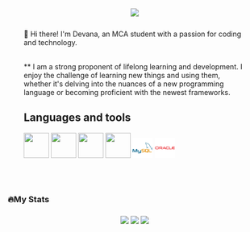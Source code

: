 <div style="padding: 2rem">
    <div align="center"> 
<h1 align="center">
   <!--<a href="https://git.io/typing-svg">-->
   <img src="https://readme-typing-svg.herokuapp.com?font=Fira+Code&weight=700&size=33&center=true&vCenter=true&duration=5001&pause=1000&color=F71F9C&random=false&width=500&height=70&lines=heyy!!;" /></a>

</h1>
</div> 
    <p>
        👋 Hi there! I'm Devana, an MCA student with a passion for coding
        and technology.<br />
        <br />
    
** I am a strong proponent of lifelong learning and development. I enjoy the challenge of learning new things and using them, whether it's delving into the nuances of a new programming language or becoming proficient with the newest frameworks.
    </p>
    <h2>Languages and tools</h2>
    <div>
        <img
            src="https://cdn.jsdelivr.net/gh/devicons/devicon@latest/icons/java/java-original-wordmark.svg"
            width="50"
            height="50"
        />
        <img
            src="https://cdn.jsdelivr.net/gh/devicons/devicon@latest/icons/c/c-original.svg"
            width="50"
            height="50"
        />
        <img
            src="https://cdn.jsdelivr.net/gh/devicons/devicon@latest/icons/cplusplus/cplusplus-original.svg"
            width="50"
            height="50"
        />
        <img
            src="https://cdn.jsdelivr.net/gh/devicons/devicon@latest/icons/php/php-original.svg"
            width="50"
            height="50"
        />
      <img src="https://raw.githubusercontent.com/devicons/devicon/master/icons/mysql/mysql-original-wordmark.svg" alt="mysql" width="40" height="40"/> 
      <img src="https://raw.githubusercontent.com/devicons/devicon/master/icons/oracle/oracle-original.svg" alt="oracle" width="40" height="40"/>
    </div>
</div>


<h3 align="left">🔥My Stats</h3>

###
<div align="center">
    
![](https://github-readme-stats.vercel.app/api?username=devanarose&theme=radical&hide_border=false&include_all_commits=false&count_private=false)
![](https://github-readme-stats.vercel.app/api/top-langs/?username=devanarose&theme=radical&hide_border=false&include_all_commits=false&count_private=false&layout=compact)
![](https://github-readme-streak-stats.herokuapp.com/?user=devanarose&theme=radical&hide_border=false)
</div>


